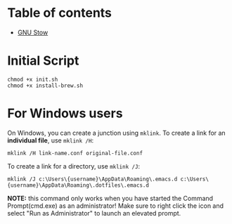 # Table of contents
- [GNU Stow](/docs/stow.md)

# Initial Script
```
chmod +x init.sh
chmod +x install-brew.sh
```


# For Windows users
On Windows, you can create a junction using `mklink`. To create a link for an **individual file**, use `mklink /H`:
```
mklink /H link-name.conf original-file.conf
```

To create a link for a directory, use `mklink /J`:
```
mklink /J c:\Users\{username}\AppData\Roaming\.emacs.d c:\Users\{username}\AppData\Roaming\.dotfiles\.emacs.d
```

**NOTE:** this command only works when you have started the Command Prompt(cmd.exe) as an administrator! Make sure to right click the icon and select "Run as Administrator" to launch an elevated prompt.
